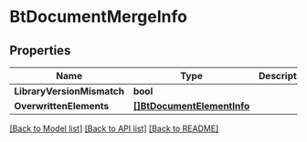 # BtDocumentMergeInfo

## Properties

Name | Type | Description | Notes
------------ | ------------- | ------------- | -------------
**LibraryVersionMismatch** | **bool** |  | [optional] 
**OverwrittenElements** | [**[]BtDocumentElementInfo**](BTDocumentElementInfo.md) |  | [optional] 

[[Back to Model list]](../README.md#documentation-for-models) [[Back to API list]](../README.md#documentation-for-api-endpoints) [[Back to README]](../README.md)


